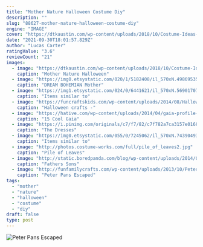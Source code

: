 ```yaml
---
title: "Mother Nature Halloween Costume Diy"
description: ""
slug: "88627-mother-nature-halloween-costume-diy"
engine: "IMAGE"
cover: "https://dtkaustin.com/wp-content/uploads/2018/10/Costume-Ideas-from-your-own-Closet.jpg"
date: "2021-09-30T18:01:57.829Z"
author: "Lucas Carter"
ratingValue: "3.6"
reviewCount: "21"
images:
  - image: "https://dtkaustin.com/wp-content/uploads/2018/10/Costume-Ideas-from-your-own-Closet.jpg"
    caption: "Mother Nature Halloween"
  - image: "https://img0.etsystatic.com/020/1/5182408/il_570xN.498695350_gdj1.jpg"
    caption: "DREAM BOHEMIAN Mother"
  - image: "https://img1.etsystatic.com/024/0/6441621/il_570xN.569017079_i72i.jpg"
    caption: "Items similar to"
  - image: "https://funcraftskids.com/wp-content/uploads/2014/08/Halloween-ghost-brownies.jpg"
    caption: "Halloween crafts -"
  - image: "https://hative.com/wp-content/uploads/2014/04/gaia-profile-layouts/6-mother-nature-gaia-profile.jpg"
    caption: "15 Cool Gaia"
  - image: "https://i.pinimg.com/originals/c7/f7/82/c7f782a7ca3157e01683be60a536b7b6.jpg"
    caption: "The Dresses"
  - image: "https://img0.etsystatic.com/055/0/7245062/il_570xN.743904932_ob56.jpg"
    caption: "Items similar to"
  - image: "http://photos.costume-works.com/full/pile_of_leaves2.jpg"
    caption: "Pile of Leaves"
  - image: "http://static.boredpanda.com/blog/wp-content/uploads/2014/09/creative-halloween-costumes-2__605.jpg"
    caption: "Fathers Sons"
  - image: "http://funfamilycrafts.com/wp-content/uploads/2013/10/Peter-Pan-Shadow-Costume-9-of-11.jpg"
    caption: "Peter Pans Escaped"
tags:
  - "mother"
  - "nature"
  - "halloween"
  - "costume"
  - "diy"
draft: false
type: post
---
```



![Peter Pans Escaped](http://funfamilycrafts.com/wp-content/uploads/2013/10/Peter-Pan-Shadow-Costume-9-of-11.jpg "Peter Pans Escaped")


<!--inArticleAds-->

<!--galleryOne-->


<!--inArticleAds-->

<!--galleryTwo-->


<!--galleryThree-->

